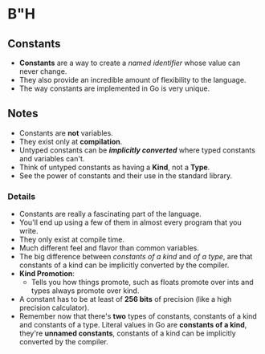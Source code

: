 # B"H

## Constants

- **Constants** are a way to create a _named identifier_ whose value can never change. 
- They also provide an incredible amount of flexibility to the language. 
- The way constants are implemented in Go is very unique.

## Notes

* Constants are **not** variables.
* They exist only at **compilation**.
* Untyped constants can be _**implicitly converted**_ where typed constants and variables can't.
* Think of untyped constants as having a **Kind**, not a **Type**.
* See the power of constants and their use in the standard library.


### Details


- Constants are really a fascinating part of the language.
- You'll end up using a few of them in almost every program that you write. 
- They only exist at compile time. 
- Much different feel and flavor than common variables. 
- The big difference between _constants of a kind_ and _of a type_, are that constants of a kind can be implicitly converted by the compiler. 
- **Kind Promotion**: 
    - Tells you how things promote, such as floats promote over ints and types always promote over kind. 
- A constant has to be at least of **256 bits** of precision (like a high precision calculator). 
- Remember now that there's **two** types of constants, constants of a kind and constants of a type. Literal values in Go are **constants of a kind**, they're **unnamed constants**, constants of a kind can be implicitly converted by the compiler. 